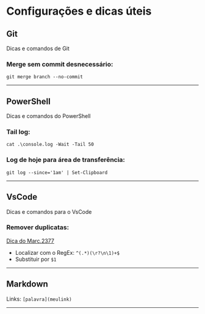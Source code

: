 
# Configurações e dicas úteis

## Git
Dicas e comandos de Git

### Merge sem commit desnecessário:

    git merge branch --no-commit

--------------------------
## PowerShell
Dicas e comandos do PowerShell


### Tail log:

    cat .\console.log -Wait -Tail 50

### Log de hoje para área de transferência:

    git log --since='1am' | Set-Clipboard


--------------------------
## VsCode
Dicas e comandos para o VsCode

### Remover duplicatas:

[Dica do Marc.2377](https://stackoverflow.com/questions/37992493/how-to-remove-duplicate-lines-in-visual-studio-code/45829605)

* Localizar com o RegEx: `^(.*)(\r?\n\1)+$`
* Substituir por `$1`

--------------------------
## Markdown

Links: `[palavra](meulink)`

--------------------------

